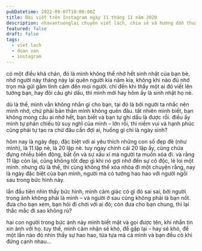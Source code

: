 ```yaml
---
pubDatetime: 2022-09-07T10:00:00Z
title: Bài viết trên Instagram ngày 11 tháng 11 năm 2020
description: nhavantuonglai chuyên viết lách, chia sẻ và hướng dẫn thuần thục khi thực hành viết lách qua những bài chia sẻ trên Instagram chính thức.
featured: false
draft: false
tags:
  - viet lach
  - doan van
  - instagram
---
```


có một điều khá chán, đó là mình không thể nhớ hết sinh nhật của bạn bè, nhớ người này tháng này lại quên người kia năm kia, không khi nào đủ nhớ trọn mà gửi gắm tình cảm đến mọi người. chỉ đến khi thấy một ai đó viết lên tường bạn, hay đôi câu ghi dấu, thì mình mới hay hôm ấy là sinh nhật họ nè.

dù là thế, mình vẫn không nhắn gì cho bạn, tại đó là bởi người ta nhắc nên mình nhớ, chứ phải bản thân mình không quên đâu. tất nhiên mình biết, bạn không mong cầu ai nhớ hết, bạn biết và bạn tự ghi dấu là được rồi. điều ấy mình tự phản chiếu từ suy nghĩ của mình – lớn rồi, thì niềm vui và hạnh phúc cũng phải tự tạo ra chứ đâu cần đợi ai, huống gì chỉ là ngày sinh?

hôm nay là ngày đẹp, đặc biệt với ai yêu thích những con số đẹp đẽ (như mình), là 11 lặp nè, là 20 lặp nè. tuy ngay chính cái 20 lặp ấy, cũng chứa đựng nhiều biến động, bất ổn và sự xấu xí mà người ta muốn xóa đi. và rằng 11 lặp còn lại, cũng không tốt đẹp gì khi nó gợi nhớ đến sự cô độc, lẻ loi một mình. nhưng dù là thế, thì cũng không thể xóa nhòa đi một chuyện rằng, nay là ngày đặc biệt của bạn mình, người mà có tướng hao hao với người ngồi sau trong bức hình này.

lần đầu tiên nhìn thấy bức hình, mình cảm giác có gì đó sai sai, bởi người trong ảnh không phải là mình – và người ở sau cũng không phải là bạn nốt. đưa cho bạn xem, bạn hỏi đi chơi với ai đó; còn đưa cho bạn chung, thì lại thắc mắc đi sao không rủ?

hai con người trong bức ảnh này mình biết mặt và gọi được tên, khi nhắn tin xin ảnh với họ. tuy thế, mình cảm nhận sẽ khó, để gặp lại – hay sẽ khó, để một lần nào đó nhìn thấy sự hao hao, từa tựa mà cả mình và bạn đều có khi đứng cạnh nhau…
